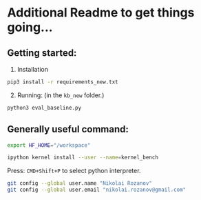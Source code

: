 # Additional Readme to get things going...

## Getting started:
1. Installation
```bash
pip3 install -r requirements_new.txt
```

2. Running: (in the `kb_new` folder.)
```bash
python3 eval_baseline.py
```

## Generally useful command:
```bash
export HF_HOME="/workspace"
```

```bash
ipython kernel install --user --name=kernel_bench
```

Press: `CMD+Shift+P` to select python interpreter.

```bash
git config --global user.name "Nikolai Rozanov"
git config --global user.email "nikolai.rozanov@gmail.com"
```